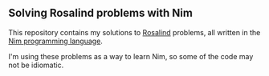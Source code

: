 ## Solving Rosalind problems with Nim

This repository contains my solutions to [Rosalind](https://rosalind.info/) problems, all written in the [Nim programming language](https://nim-lang.org/).

I'm using these problems as a way to learn Nim, so some of the code may not be idiomatic.
